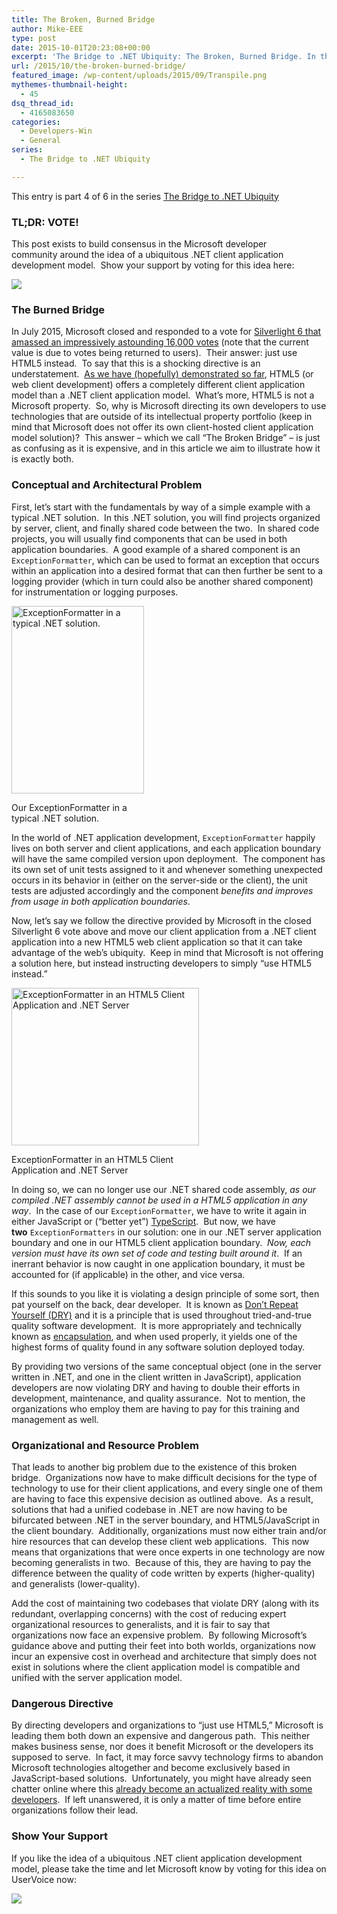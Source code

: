 ```yaml
---
title: The Broken, Burned Bridge
author: Mike-EEE
type: post
date: 2015-10-01T20:23:08+00:00
excerpt: 'The Bridge to .NET Ubiquity: The Broken, Burned Bridge. In this article we explore the broken bridge (via guidance) that Microsoft has given in response to 16,000 votes for Silverlight 6.'
url: /2015/10/the-broken-burned-bridge/
featured_image: /wp-content/uploads/2015/09/Transpile.png
mythemes-thumbnail-height:
  - 45
dsq_thread_id:
  - 4165083650
categories:
  - Developers-Win
  - General
series:
  - The Bridge to .NET Ubiquity

---
```

<div class="seriesmeta">
  This entry is part 4 of 6 in the series <a href="/series/bridge-to-dotnet-ubiquity/" class="series-6" title="The Bridge to .NET Ubiquity">The Bridge to .NET Ubiquity</a>
</div>

### TL;DR: VOTE!

This post exists to build consensus in the Microsoft developer community around the idea of a ubiquitous .NET client application development model.  Show your support by voting for this idea here:

<div class="push-button-container">
  <div class="push-button">
  </div>
  
  <a class="w-inline-block top-lighting" href="http://visualstudio.uservoice.com/forums/121579-visual-studio/suggestions/10027638-create-a-ubiquitous-net-client-application-develo" target="_blank"> 
  
  <div class="glass-insert" data-ix="blink" style="transition: opacity 500ms ease-in-out; opacity: 0;">
  </div>
  
  <img class="push-button-vote-text" src="http://uploads.webflow.com/55e079ccd960e71226582014/55d09ab72123fb7e3e46b1cd_Vote%20Now!%20Text.svg" /></a>
</div>

### The Burned Bridge

In July 2015, Microsoft closed and responded to a vote for [Silverlight 6 that amassed an impressively astounding 16,000 votes][1] (note that the current value is due to votes being returned to users).  Their answer: just use HTML5 instead.  To say that this is a shocking directive is an understatement.  [As we have (hopefully) demonstrated so far][2], HTML5 (or web client development) offers a completely different client application model than a .NET client application model.  What’s more, HTML5 is not a Microsoft property.  So, why is Microsoft directing its own developers to use technologies that are outside of its intellectual property portfolio (keep in mind that Microsoft does not offer its own client-hosted client application model solution)?  This answer – which we call “The Broken Bridge” – is just as confusing as it is expensive, and in this article we aim to illustrate how it is exactly both.

### Conceptual and Architectural Problem

First, let’s start with the fundamentals by way of a simple example with a typical .NET solution.  In this .NET solution, you will find projects organized by server, client, and finally shared code between the two.  In shared code projects, you will usually find components that can be used in both application boundaries.  A good example of a shared component is an `ExceptionFormatter`, which can be used to format an exception that occurs within an application into a desired format that can then further be sent to a logging provider (which in turn could also be another shared component) for instrumentation or logging purposes.

<div id="attachment_271" style="width: 222px" class="wp-caption alignleft">
  <a href="/wp-content/uploads/2015/09/dotNet.png"><img class="wp-image-271 size-medium" src="/wp-content/uploads/2015/09/dotNet-212x300.png" alt="ExceptionFormatter in a typical .NET solution." width="212" height="300" srcset="/wp-content/uploads/2015/09/dotNet-212x300.png 212w, /wp-content/uploads/2015/09/dotNet.png 242w" sizes="(max-width: 212px) 100vw, 212px" /></a>
  
  <p class="wp-caption-text">
    Our ExceptionFormatter in a typical .NET solution.
  </p>
</div>

In the world of .NET application development, `ExceptionFormatter` happily lives on both server and client applications, and each application boundary will have the same compiled version upon deployment.  The component has its own set of unit tests assigned to it and whenever something unexpected occurs in its behavior in (either on the server-side or the client), the unit tests are adjusted accordingly and the component _benefits and improves from usage in both application boundaries_.

Now, let’s say we follow the directive provided by Microsoft in the closed Silverlight 6 vote above and move our client application from a .NET client application into a new HTML5 web client application so that it can take advantage of the web’s ubiquity.  Keep in mind that Microsoft is not offering a solution here, but instead instructing developers to simply “use HTML5 instead.”

<div id="attachment_272" style="width: 310px" class="wp-caption alignright">
  <a href="/wp-content/uploads/2015/09/Html5ExceptionFormatter.png"><img class="size-medium wp-image-272" src="/wp-content/uploads/2015/09/Html5ExceptionFormatter-300x252.png" alt="ExceptionFormatter in an HTML5 Client Application and .NET Server" width="300" height="252" srcset="/wp-content/uploads/2015/09/Html5ExceptionFormatter-300x252.png 300w, /wp-content/uploads/2015/09/Html5ExceptionFormatter.png 371w" sizes="(max-width: 300px) 100vw, 300px" /></a>
  
  <p class="wp-caption-text">
    ExceptionFormatter in an HTML5 Client Application and .NET Server
  </p>
</div>

In doing so, we can no longer use our .NET shared code assembly, _as our compiled .NET assembly cannot be used in a HTML5 application in any way_.  In the case of our `ExceptionFormatter`, we have to write it again in either JavaScript or (&#8220;better yet&#8221;) <a href="http://www.typescriptlang.org/" target="_blank">TypeScript</a>.  But now, we have **two** `ExceptionFormatters` in our solution: one in our .NET server application boundary and one in our HTML5 client application boundary.  _Now, each version must have its own set of code and testing built around it_.  If an inerrant behavior is now caught in one application boundary, it must be accounted for (if applicable) in the other, and vice versa.

If this sounds to you like it is violating a design principle of some sort, then pat yourself on the back, dear developer.  It is known as [Don’t Repeat Yourself (DRY)][3] and it is a principle that is used throughout tried-and-true quality software development.  It is more appropriately and technically known as [encapsulation][4], and when used properly, it yields one of the highest forms of quality found in any software solution deployed today.

By providing two versions of the same conceptual object (one in the server written in .NET, and one in the client written in JavaScript), application developers are now violating DRY and having to double their efforts in development, maintenance, and quality assurance.  Not to mention, the organizations who employ them are having to pay for this training and management as well.

### Organizational and Resource Problem

That leads to another big problem due to the existence of this broken bridge.  Organizations now have to make difficult decisions for the type of technology to use for their client applications, and every single one of them are having to face this expensive decision as outlined above.  As a result, solutions that had a unified codebase in .NET are now having to be bifurcated between .NET in the server boundary, and HTML5/JavaScript in the client boundary.  Additionally, organizations must now either train and/or hire resources that can develop these client web applications.  This now means that organizations that were once experts in one technology are now becoming generalists in two.  Because of this, they are having to pay the difference between the quality of code written by experts (higher-quality) and generalists (lower-quality).

Add the cost of maintaining two codebases that violate DRY (along with its redundant, overlapping concerns) with the cost of reducing expert organizational resources to generalists, and it is fair to say that organizations now face an expensive problem.  By following Microsoft’s guidance above and putting their feet into both worlds, organizations now incur an expensive cost in overhead and architecture that simply does not exist in solutions where the client application model is compatible and unified with the server application model.

### Dangerous Directive

By directing developers and organizations to “just use HTML5,” Microsoft is leading them both down an expensive and dangerous path.  This neither makes business sense, nor does it benefit Microsoft or the developers its supposed to serve.  In fact, it may force savvy technology firms to abandon Microsoft technologies altogether and become exclusively based in JavaScript-based solutions.  Unfortunately, you might have already seen chatter online where this <a href="http://forums.dotnetfoundation.org/t/cross-platform-wpf/421/71" target="_blank">already become an actualized reality with some developers</a>.  If left unanswered, it is only a matter of time before entire organizations follow their lead.

### Show Your Support

If you like the idea of a ubiquitous .NET client application development model, please take the time and let Microsoft know by voting for this idea on UserVoice now:

<div class="push-button-container">
  <div class="push-button">
  </div>
  
  <a class="w-inline-block top-lighting" href="http://visualstudio.uservoice.com/forums/121579-visual-studio/suggestions/10027638-create-a-ubiquitous-net-client-application-develo" target="_blank"> 
  
  <div class="glass-insert" data-ix="blink" style="transition: opacity 500ms ease-in-out; opacity: 0;">
  </div>
  
  <img class="push-button-vote-text" src="http://uploads.webflow.com/55e079ccd960e71226582014/55d09ab72123fb7e3e46b1cd_Vote%20Now!%20Text.svg" /></a>
</div>

 [1]: visualstudio.uservoice.com/forums/121579-visual-studio/suggestions/3556619-silverlight-6
 [2]: /2015/10/existing-net-client-application-models/#html5
 [3]: http://c2.com/cgi/wiki?DontRepeatYourself
 [4]: https://en.wikipedia.org/wiki/Encapsulation_(computer_programming)